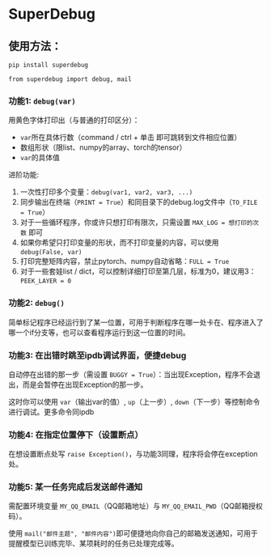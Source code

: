 # SuperDebug

## 使用方法：

`pip install superdebug`

`from superdebug import debug, mail`

### 功能1: `debug(var)`

用黄色字体打印出（与普通的打印区分）：

- `var`所在具体行数（command / ctrl + 单击 即可跳转到文件相应位置）
- 数组形状（限list、numpy的array、torch的tensor）
- `var`的具体值

进阶功能:

1. 一次性打印多个变量：`debug(var1, var2, var3, ...)`
2. 同步输出在终端（`PRINT = True`）和同目录下的debug.log文件中（`TO_FILE = True`）
3. 对于一些循环程序，你或许只想打印有限次，只需设置 `MAX_LOG = 想打印的次数` 即可
4. 如果你希望只打印变量的形状，而不打印变量的内容，可以使用 `debug(False, var)`
5. 打印完整矩阵内容，禁止pytorch、numpy自动省略：`FULL = True`
6. 对于一些套娃list / dict，可以控制详细打印至第几层，标准为0，建议用3： `PEEK_LAYER = 0`

### 功能2: `debug()`

简单标记程序已经运行到了某一位置，可用于判断程序在哪一处卡在、程序进入了哪一个if分支等，也可以查看程序运行到这一位置的时间。

### 功能3: 在出错时跳至ipdb调试界面，便捷debug

自动停在出错的那一步（需设置 `BUGGY = True`）：当出现Exception，程序不会退出，而是会暂停在出现Exception的那一步。

这时你可以使用 `var`（输出var的值）, `up`（上一步）, `down`（下一步）等控制命令进行调试。更多命令同ipdb

### 功能4: 在指定位置停下（设置断点）

在想设置断点处写 `raise Exception()`，与功能3同理，程序将会停在exception处。

### 功能5: 某一任务完成后发送邮件通知

需配置环境变量 `MY_QQ_EMAIL`（QQ邮箱地址）与 `MY_QQ_EMAIL_PWD`（QQ邮箱授权码）。

使用 `mail("邮件主题", "邮件内容")`即可便捷地向你自己的邮箱发送通知，可用于提醒模型已训练完毕、某项耗时的任务已处理完成等。
